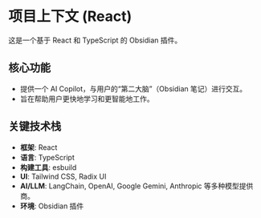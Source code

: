 # 项目上下文 (React)

这是一个基于 React 和 TypeScript 的 Obsidian 插件。

## 核心功能
- 提供一个 AI Copilot，与用户的“第二大脑”（Obsidian 笔记）进行交互。
- 旨在帮助用户更快地学习和更智能地工作。

## 关键技术栈
- **框架**: React
- **语言**: TypeScript
- **构建工具**: esbuild
- **UI**: Tailwind CSS, Radix UI
- **AI/LLM**: LangChain, OpenAI, Google Gemini, Anthropic 等多种模型提供商。
- **环境**: Obsidian 插件